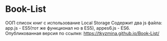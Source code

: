 # Book-List
ООП список книг с использование Local Storage
Содержит два js файла:
app.js  - ES5(тот же функционал но в ES5),
appes6.js  - ES6.
Опубликованная версия по ссылке:
https://tkyzmina.github.io/Book-List/
